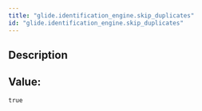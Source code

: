 ```yaml
---
title: "glide.identification_engine.skip_duplicates"
id: "glide.identification_engine.skip_duplicates"
---
```

## Description



## Value: 
```
true
```